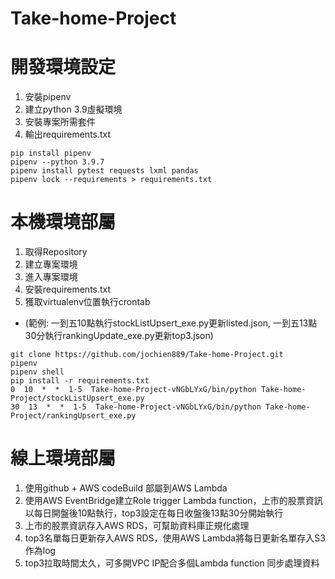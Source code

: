 # Take-home-Project

# 開發環境設定
1. 安裝pipenv
2. 建立python 3.9虛擬環境
3. 安裝專案所需套件
4. 輸出requirements.txt

``` shell
pip install pipenv 
pipenv --python 3.9.7
pipenv install pytest requests lxml pandas
pipenv lock --requirements > requirements.txt
```

# 本機環境部屬
1. 取得Repository
2. 建立專案環境
3. 進入專案環境
4. 安裝requirements.txt
5. 獲取virtualenv位置執行crontab
* (範例: 一到五10點執行stockListUpsert_exe.py更新listed.json, 一到五13點30分執行rankingUpdate_exe.py更新top3.json)

``` shell
git clone https://github.com/jochien889/Take-home-Project.git
pipenv 
pipenv shell
pip install -r requirements.txt
0  10  *  *  1-5  Take-home-Project-vNGbLYxG/bin/python Take-home-Project/stockListUpsert_exe.py
30  13  *  *  1-5  Take-home-Project-vNGbLYxG/bin/python Take-home-Project/rankingUpsert_exe.py
```

# 線上環境部屬
1. 使用github + AWS codeBuild 部屬到AWS Lambda
2. 使用AWS EventBridge建立Role trigger Lambda function，上市的股票資訊以每日開盤後10點執行，top3設定在每日收盤後13點30分開始執行
3. 上市的股票資訊存入AWS RDS，可幫助資料庫正規化處理
4. top3名單每日更新存入AWS RDS，使用AWS Lambda將每日更新名單存入S3作為log
5. top3拉取時間太久，可多開VPC IP配合多個Lambda function 同步處理資料
